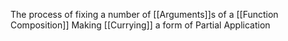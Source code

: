The process of fixing a number of [[Arguments]]s of a [[Function Composition]]
Making [[Currying]] a form of Partial Application
